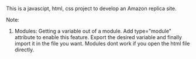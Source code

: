This is a javascipt, html, css project to develop an Amazon replica site.

Note:
1) Modules: Getting a variable out of a module. Add type="module" attribute to enable this feature. Export the desired variable and finally import it in the file you want. Modules dont work if you open the html file directly.
